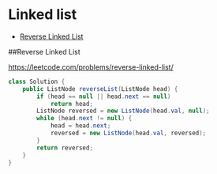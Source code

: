 # Linked list

+ [Reverse Linked List](reverse-linked-list)

##Reverse Linked List

https://leetcode.com/problems/reverse-linked-list/

```java
class Solution {
    public ListNode reverseList(ListNode head) {
        if (head == null || head.next == null)
            return head;
        ListNode reversed = new ListNode(head.val, null);
        while (head.next != null) {
            head = head.next;
            reversed = new ListNode(head.val, reversed);
        }
        return reversed;
    }
}
```